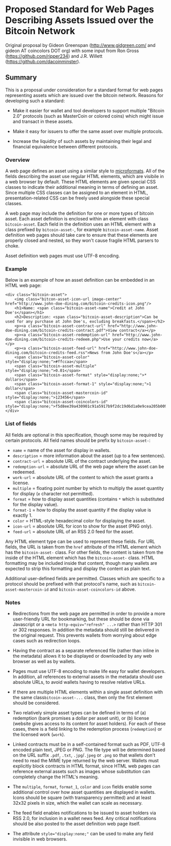 # Proposed Standard for Web Pages Describing Assets Issued over the Bitcoin Network

Original proposal by Gideon Greenspan (http://www.gidgreen.com/ and gideon AT coincolors DOT org) with some input from Ron Gross (https://github.com/ripper234) and J.R. Willett (https://github.com/dacoinminster).

## Summary

This is a proposal under consideration for a standard format for web pages representing assets which are issued over the bitcoin network. Reasons for developing such a standard:

* Make it easier for wallet and tool developers to support multiple "Bitcoin 2.0" protocols (such as MasterCoin or colored coins) which might issue and transact in these assets.

* Make it easy for issuers to offer the same asset over multiple protocols.

* Increase the liquidity of such assets by maintaining their legal and financial equivalence between different protocols.

### Overview

A web page defines an asset using a similar style to [microformats](http://microformats.org). All of the fields describing the asset use regular HTML elements, which are visibile in a web browser by default. These HTML elements are given special CSS classes to indicate their additional meaning in terms of defining an asset. Since multiple CSS classes can be assigned to an element in HTML, presentation-related CSS can be freely used alongside these special classes.

A web page may include the definition for one or more types of bitcoin asset. Each asset definition is enclosed within an element with class `bitcoin-asset`. Each field in the definition uses an HTML element with a class prefixed by `bitcoin-asset-`, for example `bitcoin-asset-name`. Asset definition web pages should take care to ensure that these elements are properly closed and nested, so they won't cause fragile HTML parsers to choke.

Asset definition web pages must use UTF-8 encoding.

### Example

Below is an example of how an asset definition can be embedded in an HTML web page:

```
<div class="bitcoin-asset">
	<img class="bitcon-asset-icon-url image-center" href="http://www.john-doe-dining.com/bitcoin-credits-icon.png"/>
	<h1>Name: <span class="bitcoin-asset-name">Credit at John Doe's</span></h1>
	<h2>Description: <span class="bitcoin-asset-description">Can be used for any purchase at John Doe's, excluding breakfasts.</span></h2>
	<p><a class="bitcoin-asset-contract-url" href="http://www.john-doe-dining.com/bitcoin-credits-contract.pdf">View contract</a></p>
	<p><a class="bitcoin-asset-redemption-url" href="http://www.john-doe-dining.com/bitcoin-credits-redeem.php">Use your credits now</a></p>
	<p><a class="bitcoin-asset-feed-url" href="http://www.john-doe-dining.com/bitcoin-credits-feed.rss">News from John Doe's</a></p>
	<span class="bitcoin-asset-color" style="display:none;">#ffccaa</span>
	<span class="bitcoin-asset-multiple" style="display:none;">0.01</span>
	<span class="bitcoin-asset-format" style="display:none;">* dollars</span>
	<span class="bitcoin-asset-format-1" style="display:none;">1 dollar</span>
	<span class="bitcoin-asset-mastercoin-id" style="display:none;">123456</span>
	<span class="bitcoin-asset-coincolors-id" style="display:none;">f5d8ee39a430901c91a5917b9f2dc19d6d1a0e9cea205b009ca73dd04470b9a6</span>
</div>
```

### List of fields

All fields are optional in this specification, though some may be required by certain protocols. All field names should be prefix by `bitcoin-asset-`:

* `name` = name of the asset for display in wallets.
* `description` = more information about the asset (up to a few sentences).
* `contract-url` = absolute URL of the contract underlying the asset.
* `redemption-url` = absolute URL of the web page where the asset can be redeemed.
* `work-url` = absolute URL of the content to which the asset grants a license.
* `multiple` = floating point number by which to multiply the asset quantity for display (`e` character not permitted).
* `format` = how to display asset quantities (contains `*` which is substituted for the display value).
* `format-1` = how to display the asset quantity if the display value is exactly 1.
* `color` = HTML-style hexadecimal color for displaying the asset.
* `icon-url` = absolute URL for icon to show for the asset (PNG only).
* `feed-url` = absolute URL of an RSS 2.0 feed for the asset.

Any HTML element type can be used to represent these fields. For URL fields, the URL is taken from the `href` attribute of the HTML element which has the `bitcoin-asset-` class. For other fields, the content is taken from the inside of the HTML element which has the `bitcoin-asset-` class. HTML formatting may be included inside that content, though many wallets are expected to strip this formatting and display the content as plain text.

Additional user-defined fields are permitted. Classes which are specific to a protocol should be prefixed with that protocol's name, such as `bitcoin-asset-mastercoin-id` and `bitcoin-asset-coincolors-id` above.

### Notes

* Redirections from the web page are permitted in order to provide a more user-friendly URL for bookmarking, but these should be done via Javascript or a `<meta http-equiv="refresh" ...>` rather than HTTP 301 or 302 responses. In addition the metadata should still be delivered in the original request. This prevents wallets from worrying about edge cases such as redirection loops.

* Having the contract as a separate referenced file (rather than inline in the metadata) allows it to be displayed or downloaded by any web browser as well as by wallets.

* Pages must use UTF-8 encoding to make life easy for wallet developers. In addition, all references to external assets in the metadata should use absolute URLs, to avoid wallets having to resolve relative URLs.

* If there are multiple HTML elements within a single asset definition with the same class`bitcoin-asset-...` class, then only the first element should be considered.

* Two relatively simple asset types can be defined in terms of (a) redemption (bank promises a dollar per asset unit), or (b) license (website gives access to its content for asset holders). For each of these cases, there is a field linking to the redemption process (`redemption`) or the licensed work (`work`).

* Linked contracts must be in a self-contained format such as PDF, UTF-8 encoded plain text, JPEG or PNG. The file type will be determined based on the URL suffix `.pdf`, `.txt`, `.jpg`/`.jpeg` or `.png` so that wallets don't need to read the MIME type returned by the web server. Wallets must explicitly block contracts in HTML format, since HTML web pages can reference external assets such as images whose substitution can completely change the HTML's meaning.

* The `multiple`, `format`, `format_1`, `color` and `icon` fields enable some additional control over how asset quantities are displayed in wallets. Icons should be square (with transparency permitted) and at least 32x32 pixels in size, which the wallet can scale as necessary.

* The feed field enables notifications to be issued to asset holders via RSS 2.0, for inclusion in a wallet news feed. Any critical notifications should be also posted to the asset definition web page itself.

* The attribute `style="display:none;"` can be used to make any field invisible in web browsers.